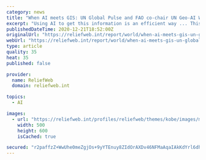 ```yaml
---
category: news
title: "When AI meets GIS: UN Global Pulse and FAO co-chair UN Geo-AI Working Group"
excerpt: "Using AI to get this information is an efficient way ... This project is in initial stages, but is a promising start to addressing this challenge. Participants also highlighted the importance ..."
publishedDateTime: 2020-12-21T18:52:00Z
originalUrl: "https://reliefweb.int/report/world/when-ai-meets-gis-un-global-pulse-and-fao-co-chair-un-geo-ai-working-group"
webUrl: "https://reliefweb.int/report/world/when-ai-meets-gis-un-global-pulse-and-fao-co-chair-un-geo-ai-working-group"
type: article
quality: 35
heat: 35
published: false

provider:
  name: ReliefWeb
  domain: reliefweb.int

topics:
  - AI

images:
  - url: "https://reliefweb.int/profiles/reliefweb/themes/kobe/images/metatag/disaster-type/earthquake.png"
    width: 500
    height: 600
    isCached: true

secured: "r2paffzZ+WwUhe0meZgjOs+9yYTEnuy8ZIdOrAXDv46NFMaAqaIAkKdYrl6dh6GeRwjwi2KLGdP2e9u9lpMQqcw6sHMPBAe4uhsXbyvaJZJzOGEA6n2kLyCsTERiyOck0fVIds7eqaXv93eDrWFW5+BAQKY7fimenVb1cusuNqkDIyO3Oat/MtjjTEBLOPinOwiWHrVXf6P9Ninb/MlJ44CkMi6RstuVkawZQI0KZA/brOLKDAiYVRmGM3QpAbwHZdWt+z4yprwFnK+4AhHwdMPwSWdlrcjNyTag4nNHoe5jkYsOeRFa05LtLBu/HbyDufNRZd4xQMZ/JPBxYst6mFmIkKsHdO/ibLIHYOO69e8=;aKEVDjvgW/XuPKr8kzQtiw=="
---
```


